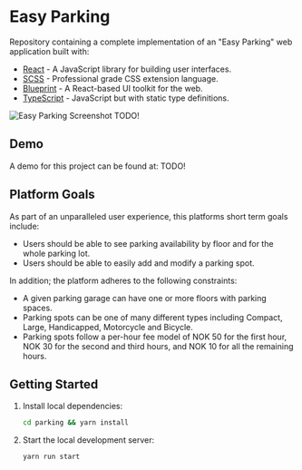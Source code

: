 # Easy Parking

Repository containing a complete implementation of an "Easy Parking" web application built with:

- [React](https://reactjs.org/) - A JavaScript library for building user interfaces.
- [SCSS](https://sass-lang.com/) - Professional grade CSS extension language.
- [Blueprint](https://blueprintjs.com/) - A React-based UI toolkit for the web.
- [TypeScript](https://www.typescriptlang.org/) - JavaScript but with static type definitions.

![Easy Parking Screenshot](...) TODO!

## Demo

A demo for this project can be found at: TODO!

## Platform Goals

As part of an unparalleled user experience, this platforms short term goals include:

- Users should be able to see parking availability by floor and for the whole parking lot.
- Users should be able to easily add and modify a parking spot.

In addition; the platform adheres to the following constraints:

- A given parking garage can have one or more floors with parking spaces.
- Parking spots can be one of many different types including Compact, Large, Handicapped, Motorcycle and Bicycle.
- Parking spots follow a per-hour fee model of NOK 50 for the first hour, NOK 30 for the second and third hours, and NOK 10 for all the remaining hours.

## Getting Started

1. Install local dependencies:

    ```BASH
    cd parking && yarn install
    ```

2. Start the local development server:

    ```BASH
    yarn run start
    ```

